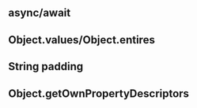 ## async/await

## Object.values/Object.entires

## String padding 

## Object.getOwnPropertyDescriptors

